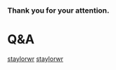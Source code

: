 ### Thank you for your attention.

# Q&A

<i class="fa fa-twitter"></i><a href="https://twitter.com/staylorwr">staylorwr</a>
<i class="fa fa-github"></i><a href="https://github.com/staylorwr">staylorwr</a>
